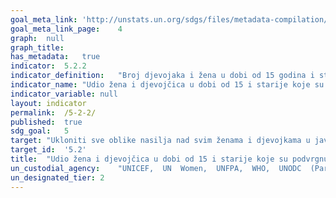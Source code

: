 ```yaml
---	
goal_meta_link:	'http://unstats.un.org/sdgs/files/metadata-compilation/Metadata-Goal-5.pdf'
goal_meta_link_page:	4
graph:	null
graph_title:	
has_metadata:	true
indicator:	5.2.2
indicator_definition:	"Broj djevojaka i žena u dobi od 15 godina i starije koje su bile izložene seksualnom nasilju od strane osoba koje nisu intimni partner, kao postotak svih djevojčica i žena u dobi od 15 godina i starije, razvrstanih po dobi i mjestu počinjenja. Seksualno nasilje definirano u točki 60. Smjernica UN-a za izradu statističkih podataka o nasilju nad ženama: Statistička istraživanja [1]: ... je bilo kakvo štetno ili neželjeno seksualno ponašanje koje se nameće nekome. Uključuje čin prisilnog seksualnog kontakta, prisilnog angažmana u seksualnim aktivnostima, pokušane ili završene seksualne radnje sa ženom bez njezinog pristanka, seksualno uznemiravanje, verbalno zlostavljanje, prijetnje, izloženost, neželjeni dodir, incest itd. Minimalni popis delikata seksualnog nasilja, koje treba proširiti ovisno o specifičnom kontekstu zemlje, sastoji se od sljedećeg: (a) silovanja: odnosi se na prisilni vaginalni, analni ili oralni prodor seksualne prirode tijela druge osobe s bilo kojim tjelesnim dijelom ili objektom, uključujući upotrebu fizičkog nasilja i stavljanjem žrtve u situaciju u kojoj ne može reći ne, niti se slagati zbog straha; (b) Pokušaj silovanja: Odnosi se na pokušaj seksualnog odnosa bez suglasnostiuporabom sile ili prijetnji; (c) Ostali seksualni delikti: Odnosi se na \ intiman dodir bez pristanka. \ seksualni akti, osim seksualnog odnosa iznuđenog novcem \ seksualni akti osim onih iznuđenih prijetnjama fizičkim nasiljem \ seksualni akti osim seksualnog odnosa dobivenog prijetnjama upućenim prema članovima obitelji \ uporaba sile ili prisile za iznuđivanje neželjenih seksualnih akata ili bilo kakve seksualne aktivnosti koju ženski partner smatra ponižavajućim ili degradirajućim  \  drugi akti seksualnog nasilja. Indikator se posebno koncentrira na sljedeće: 1) seksualno nasilje (odvojeno od fizičkog nasilja); 2) žene i djevojke u dobi od 15 godina i starije koje su bile izložene seksualnom nasilju; i 3) od strane počinitelja koji nisu intiman partner. Ovaj pokazatelj odnosi se na udio djevojčica i žena u dobi od 15 godina života i starije, koje su ikada imale partnera, a koje su podvrgnute fizičkom, seksualnom ili psihološkom nasilju u posljednjih 12 mjeseci od strane trenutnog ili bivšeg intimnog partnera. Izračunava se dijeljenjem broja djevojaka i žena u dobi od 15 godina i starije koje su ikada imale partnera i koje su u proteklih 12 mjeseci bile izložene fizičkom, seksualnom ili psihološkom nasilju od strane trenutnog ili bivšeg intimnog partnera sa ukupnim brojem djevojaka i žena u dobi od 15 i više godina u populaciji."
indicator_name:	"Udio žena i djevojčica u dobi od 15 i starije koje su podvrgnute seksualnom nasilju od strane osoba koje nisu intimni partner, u prethodnih 12 mjeseci, prema dobi i mjestu počinjenja"
indicator_variable:	null
layout:	indicator
permalink:	/5-2-2/
published:	true
sdg_goal:	5
target:	"Ukloniti sve oblike nasilja nad svim ženama i djevojkama u javnim i privatnim sferama, uključujući trgovinu te seksualne i druge vrste eksploatacije"
target_id:	'5.2'
title:	"Udio žena i djevojčica u dobi od 15 i starije koje su podvrgnute seksualnom nasilju od strane osoba koje nisu intimni partner, u prethodnih 12 mjeseci, prema dobi i mjestu počinjenja"
un_custodial_agency:	"UNICEF,  UN  Women,  UNFPA,  WHO,  UNODC  (Partnering  Agencies:  UNSD,  UNDP):"
un_designated_tier:	2
---	
```

